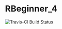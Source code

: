 # RBeginner_4
[![Travis-CI Build Status](https://travis-ci.org/.svg?branch=master)](https://travis-ci.org/)
